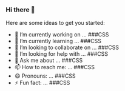 ### Hi there 👋



Here are some ideas to get you started:

- 🔭 I’m currently working on ... ###CSS
- 🌱 I’m currently learning ... ###CSS
- 👯 I’m looking to collaborate on ... ###CSS
- 🤔 I’m looking for help with ... ###CSS
- 💬 Ask me about ... ###CSS
- 📫 How to reach me: ... ###CSS
- 😄 Pronouns: ... ###CSS
- ⚡ Fun fact: ... ###CSS

